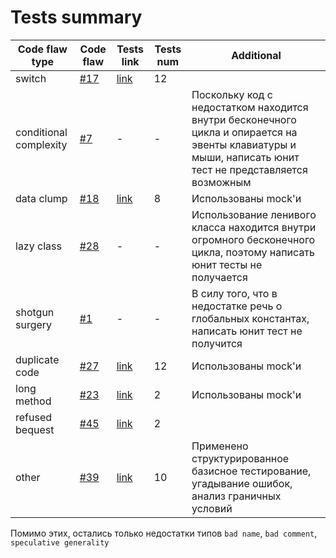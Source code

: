 # Tests summary

Code flaw type|Code flaw | Tests link | Tests num | Additional
--- | --- | --- | --- | ---
switch|[#17][i17]|[link](test_game.py#L6-L54)|12
conditional complexity|[#7][i7]| - | - | Поскольку код с недостатком находится внутри бесконечного цикла и опирается на эвенты клавиатуры и мыши, написать юнит тест не представляется возможным
data clump|[#18][i18]|[link](test_interface.py#L7-L41)|8|Использованы mock'и
lazy class|[#28][i28]| - | - | Использование ленивого класса находится внутри огромного бесконечного цикла, поэтому написать юнит тесты не получается
shotgun surgery|[#1][i1]| - | - | В силу того, что в недостатке речь о глобальных константах, написать юнит тест не получится
duplicate code|[#27][i27]|[link](test_objects.py#L7-L79)|12|Использованы mock'и
long method|[#23][i23]|[link](test_layouts.py#L18-L63)|2|Использованы mock'и
refused bequest|[#45][i45]|[link](test_objects.py#L82-L88)|2|
other|[#39][i39]|[link](test_interface.py#L46-L132)|10|Применено структурированное базисное тестирование, угадывание ошибок, анализ граничных условий

Помимо этих, остались только недостатки типов `bad name`, `bad comment`, `speculative generality` 

[i1]: https://github.com/merry-cooperation/refactorMeowHero/issues/1
[i7]: https://github.com/merry-cooperation/refactorMeowHero/issues/7
[i17]: https://github.com/merry-cooperation/refactorMeowHero/issues/17
[i18]: https://github.com/merry-cooperation/refactorMeowHero/issues/18
[i23]: https://github.com/merry-cooperation/refactorMeowHero/issues/23
[i27]: https://github.com/merry-cooperation/refactorMeowHero/issues/27
[i28]: https://github.com/merry-cooperation/refactorMeowHero/issues/28
[i39]: https://github.com/merry-cooperation/refactorMeowHero/issues/39
[i45]: https://github.com/merry-cooperation/refactorMeowHero/issues/45